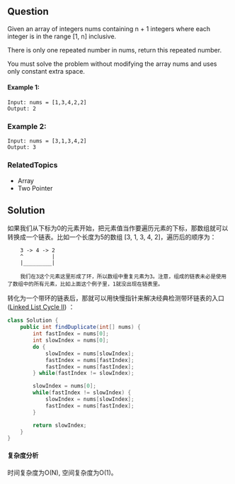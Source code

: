 ## Question

Given an array of integers nums containing n + 1 integers where each integer is in the range [1, n] inclusive.

There is only one repeated number in nums, return this repeated number.

You must solve the problem without modifying the array nums and uses only constant extra space.

#### Example 1:
```text
Input: nums = [1,3,4,2,2]
Output: 2
```

### Example 2:
```text
Input: nums = [3,1,3,4,2]
Output: 3
```

### RelatedTopics

* Array
* Two Pointer

## Solution

如果我们从下标为0的元素开始，把元素值当作要遍历元素的下标，那数组就可以转换成一个链表。比如一个长度为5的数组 [3, 1, 3, 4, 2]，遍历后的顺序为： 
```text
    3 -> 4 -> 2                
    ^         |
    |_________|
         
    我们在3这个元素这里形成了环，所以数组中重复元素为3。注意，组成的链表未必是使用了数组中的所有元素，比如上面这个例子里，1就没出现在链表里。     
```

转化为一个带环的链表后，那就可以用快慢指针来解决经典检测带环链表的入口([Linked List Cycle II](https://leetcode.com/problems/linked-list-cycle-ii/)) ： 
```java
class Solution {
    public int findDuplicate(int[] nums) {
        int fastIndex = nums[0];
        int slowIndex = nums[0];
        do {
            slowIndex = nums[slowIndex];
            fastIndex = nums[fastIndex];
            fastIndex = nums[fastIndex];
        } while(fastIndex != slowIndex);

        slowIndex = nums[0];
        while(fastIndex != slowIndex) {
            slowIndex = nums[slowIndex];
            fastIndex = nums[fastIndex];
        }

        return slowIndex;
    }
}
```


#### 复杂度分析
时间复杂度为O(N), 空间复杂度为O(1)。